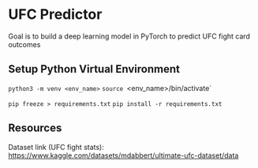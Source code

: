 # UFC Predictor

Goal is to build a deep learning model in PyTorch to predict UFC fight card outcomes

## Setup Python Virtual Environment

`python3 -m venv <env_name>`
`source `<env_name>/bin/activate`

`pip freeze > requirements.txt`
`pip install -r requirements.txt`

## Resources

Dataset link (UFC fight stats): https://www.kaggle.com/datasets/mdabbert/ultimate-ufc-dataset/data
